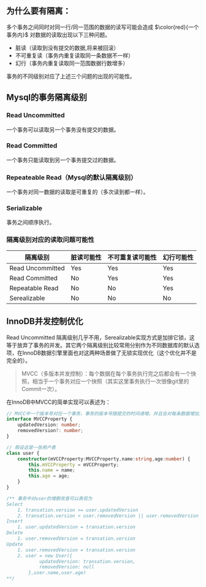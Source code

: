 ## 为什么要有隔离：

多个事务之间同时对同一行/同一范围的数据的读写可能会造成 $\color{red}{一个事务内}$ 对数据的读取出现以下三种问题。

+ 脏读（读取到没有提交的数据,将来被回滚）
+ 不可重复读（事务内重复读取同一条数据不一样）
+ 幻行（事务内重复读取同一范围数据行数增多）

事务的不同级别对应了上述三个问题的出现的可能性。

## Mysql的事务隔离级别

### Read Uncommitted

一个事务可以读取另一个事务没有提交的数据。

### Read Committed

一个事务只能读取到另一个事务提交过的数据。

### Repeateable Read（Mysql的默认隔离级别）

一个事务对同一数据的读取是可重复的（多次读到都一样）。

### Serializable

事务之间顺序执行。

### 隔离级别对应的读取问题可能性

隔离级别 | 脏读可能性 | 不可重复读可能性 | 幻行可能性  
-|-|-|-
Read Uncommitted | Yes | Yes | Yes |
Read Committed   | No  | Yes | Yes |
Repeatable Read  | No  | No  | Yes |
Serealizable     | No  | No  | No  |

## InnoDB并发控制优化

Read Uncommitted 隔离级别几乎不用，Serealizable实现方式是加排它锁，这等于放弃了事务的并发。其它两个隔离级别比较常用分别作为不同数据库的默认选项，在InnoDB数据引擎里面也对这两种场景做了无锁实现优化（这个优化并不是完全的）。

> MVCC（多版本并发控制）：每个数据在每个事务执行完之后都会有一个快照，相当于一个事务对应一个快照（其实这里事务执行一次很像git里的Commit一次）。

在InnoDB中MVCC的简单实现可以表述为：
```` typescript
// MVCC中一个版本号对应一个事务，事务的版本号随提交的时间递增。并且会对每条数据增加两个字段。
interface MVCCProperty {
    updatedVersion: number;
    removedVersion?: number;
}

// 假设这是一张用户表
class user {
    constructor(mVCCProperty:MVCCProperty,name:string,age:number) {
        this.mVCCProperty = mVCCProperty;
        this.name = name;
        this.age = age;
    } 
}

/** 事务中对user的增删改查可以表现为
Select
    1. transation.version >= user.updatedVersion
    2. transation.version < user.removedVersion || user.removedVersion == null
Insert
    1. user.updatedVersion = transation.version
Delete
    1. user.removedVersion = transation.version
Update 
    1. user.removedVersion = transation.version
    2. user = new User({
            updatedVersion: transation.version,
            removedVersion: null
        },user.name,user.age)
**/
````
